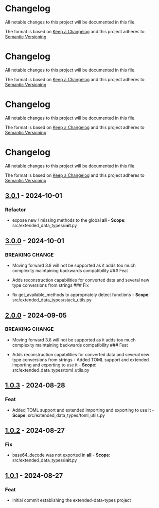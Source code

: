 Changelog
==========

All notable changes to this project will be documented in this file.

The format is based on [Keep a Changelog](https://keepachangelog.com/) and this project adheres to [Semantic Versioning](https://semver.org/).

<!-- changelog follows -->


Changelog
==========

All notable changes to this project will be documented in this file.

The format is based on [Keep a Changelog](https://keepachangelog.com/) and this project adheres to [Semantic Versioning](https://semver.org/).

<!-- changelog follows -->


Changelog
==========

All notable changes to this project will be documented in this file.

The format is based on [Keep a Changelog](https://keepachangelog.com/) and this project adheres to [Semantic Versioning](https://semver.org/).

<!-- changelog follows -->


Changelog
==========

All notable changes to this project will be documented in this file.

The format is based on [Keep a Changelog](https://keepachangelog.com/) and this project adheres to [Semantic Versioning](https://semver.org/).

<!-- changelog follows -->


## [3.0.1](https://github.com/jbcom/extended-data-types/tree/3.0.1) - 2024-10-01

### Refactor

- expose new / missing methods to the global __all__
      - **Scope**: src/extended_data_types/__init__.py
      

## [3.0.0](https://github.com/jbcom/extended-data-types/tree/3.0.0) - 2024-10-01

### BREAKING CHANGE

- Moving forward 3.8 will not be supported as it adds too much complexity maintaining backwards compatibility
      ### Feat

- Adds reconstruction capabilities for converted data and several new type conversions from strings
      ### Fix

- fix get_available_methods to appropriately detect functions
      - **Scope**: src/extended_data_types/stack_utils.py


## [2.0.0](https://github.com/jbcom/extended-data-types/tree/2.0.0) - 2024-09-05

### BREAKING CHANGE

- Moving forward 3.8 will not be supported as it adds too much complexity maintaining backwards compatibility
      ### Feat

- Adds reconstruction capabilities for converted data and several new type conversions from strings
      - Added TOML support and extended importing and exporting to use it
      - **Scope**: src/extended_data_types/toml_utils.py


## [1.0.3](https://github.com/jbcom/extended-data-types/tree/1.0.3) - 2024-08-28

### Feat

- Added TOML support and extended importing and exporting to use it
      - **Scope**: src/extended_data_types/toml_utils.py

## [1.0.2](https://github.com/jbcom/extended-data-types/tree/1.0.2) - 2024-08-27

### Fix

- base64_decode was not exported in __all__
      - **Scope**: src/extended_data_types/__init__.py

## [1.0.1](https://github.com/jbcom/extended-data-types/tree/1.0.1) - 2024-08-27

### Feat

- Initial commit establishing the extended-data-types project

